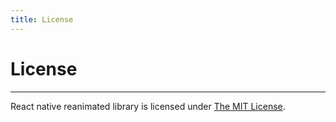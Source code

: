 ```yaml
---
title: License
---
```


# License

---

React native reanimated library is licensed under [The MIT License](LICENSE).
